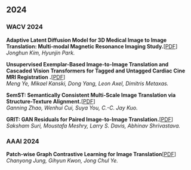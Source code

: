 ## 2024

### WACV 2024

**Adaptive Latent Diffusion Model for 3D Medical Image to Image Translation: Multi-modal Magnetic Resonance Imaging Study.**[[PDF](https://arxiv.org/abs/2311.00265)]<br>
*Jonghun Kim, Hyunjin Park.*<br>

**Unsupervised Exemplar-Based Image-to-Image Translation and Cascaded Vision Transformers for Tagged and Untagged Cardiac Cine MRI Registration
.**[[PDF](https://openaccess.thecvf.com/content/WACV2024/html/Ye_Unsupervised_Exemplar-Based_Image-to-Image_Translation_and_Cascaded_Vision_Transformers_for_Tagged_WACV_2024_paper.html)]<br>
*Meng Ye, Mikael Kanski, Dong Yang, Leon Axel, Dimitris Metaxas.*<br>

**SemST: Semantically Consistent Multi-Scale Image Translation via Structure-Texture Alignment.**[[PDF](https://openaccess.thecvf.com/content/WACV2024/html/Zhao_SemST_Semantically_Consistent_Multi-Scale_Image_Translation_via_Structure-Texture_Alignment_WACV_2024_paper.html)]<br>
*Ganning Zhao, Wenhui Cui, Suya You, C.-C. Jay Kuo.*<br>

**GRIT: GAN Residuals for Paired Image-to-Image Translation.**[[PDF](https://openaccess.thecvf.com/content/WACV2024/html/Suri_GRIT_GAN_Residuals_for_Paired_Image-to-Image_Translation_WACV_2024_paper.html)]<br>
*Saksham Suri, Moustafa Meshry, Larry S. Davis, Abhinav Shrivastava.*<br>

### AAAI 2024

**Patch-wise Graph Contrastive Learning for Image Translation**[[PDF](https://arxiv.org/abs/2312.08223)]<br>
*Chanyong Jung, Gihyun Kwon, Jong Chul Ye.*<br>
